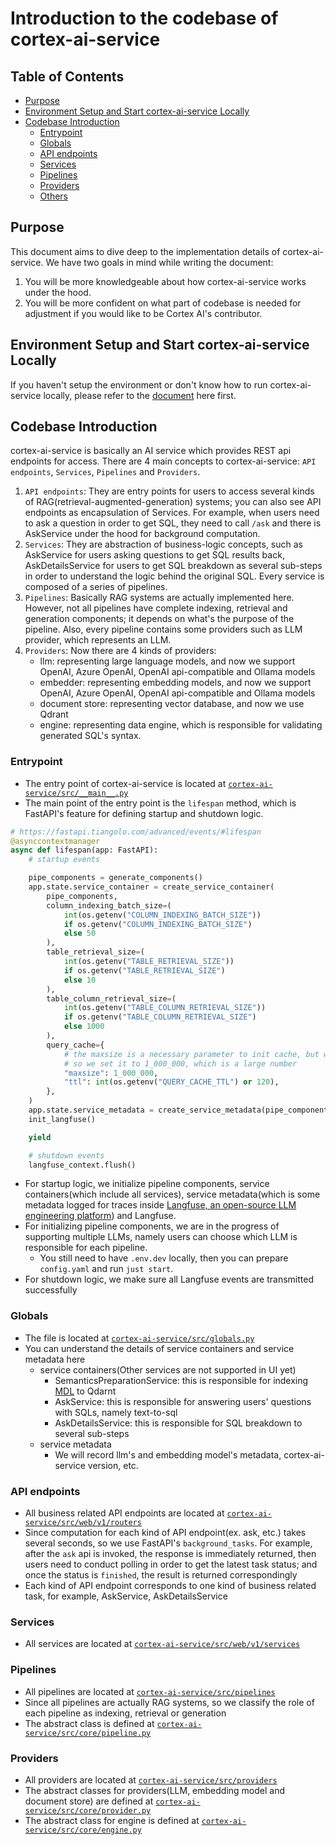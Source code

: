 # Introduction to the codebase of cortex-ai-service

## Table of Contents

- [Purpose](#purpose)
- [Environment Setup and Start cortex-ai-service Locally](#environment-setup-and-start-cortex-ai-service-locally)
- [Codebase Introduction](#codebase-introduction)
    - [Entrypoint](#entrypoint)
    - [Globals](#globals)
    - [API endpoints](#api-endpoints)
    - [Services](#services)
    - [Pipelines](#pipelines)
    - [Providers](#providers)
    - [Others](#others)

## Purpose

This document aims to dive deep to the implementation details of cortex-ai-service. We have two goals in mind while writing the document:
1. You will be more knowledgeable about how cortex-ai-service works under the hood.
2. You will be more confident on what part of codebase is needed for adjustment if you would like to be Cortex AI's contributor.

## Environment Setup and Start cortex-ai-service Locally

If you haven't setup the environment or don't know how to run cortex-ai-service locally, please refer to the [document](../README.md#setup-for-local-development) here first.

## Codebase Introduction

cortex-ai-service is basically an AI service which provides REST api endpoints for access. There are 4 main concepts to cortex-ai-service: `API endpoints`, `Services`, `Pipelines` and `Providers`.
1. `API endpoints`: They are entry points for users to access several kinds of RAG(retrieval-augmented-generation) systems; you can also see API endpoints as encapsulation of Services. For example, when users need to ask a question in order to get SQL, they need to call `/ask` and there is AskService under the hood for background computation.
2. `Services`: They are abstraction of business-logic concepts, such as AskService for users asking questions to get SQL results back, AskDetailsService for users to get SQL breakdown as several sub-steps in order to understand the logic behind the original SQL. Every service is composed of a series of pipelines.
3. `Pipelines`: Basically RAG systems are actually implemented here. However, not all pipelines have complete indexing, retrieval and generation components; it depends on what's the purpose of the pipeline. Also, every pipeline contains some providers such as LLM provider, which represents an LLM.
4. `Providers`: Now there are 4 kinds of providers:
    - llm: representing large language models, and now we support OpenAI, Azure OpenAI, OpenAI api-compatible and Ollama models
    - embedder: representing embedding models, and now we support OpenAI, Azure OpenAI, OpenAI api-compatible and Ollama models
    - document store: representing vector database, and now we use Qdrant
    - engine: representing data engine, which is responsible for validating generated SQL's syntax.

### Entrypoint

- The entry point of cortex-ai-service is located at [`cortex-ai-service/src/__main__.py`](../src/__main__.py)
- The main point of the entry point is the `lifespan` method, which is FastAPI's feature for defining startup and shutdown logic.

```python
# https://fastapi.tiangolo.com/advanced/events/#lifespan
@asynccontextmanager
async def lifespan(app: FastAPI):
    # startup events

    pipe_components = generate_components()
    app.state.service_container = create_service_container(
        pipe_components,
        column_indexing_batch_size=(
            int(os.getenv("COLUMN_INDEXING_BATCH_SIZE"))
            if os.getenv("COLUMN_INDEXING_BATCH_SIZE")
            else 50
        ),
        table_retrieval_size=(
            int(os.getenv("TABLE_RETRIEVAL_SIZE"))
            if os.getenv("TABLE_RETRIEVAL_SIZE")
            else 10
        ),
        table_column_retrieval_size=(
            int(os.getenv("TABLE_COLUMN_RETRIEVAL_SIZE"))
            if os.getenv("TABLE_COLUMN_RETRIEVAL_SIZE")
            else 1000
        ),
        query_cache={
            # the maxsize is a necessary parameter to init cache, but we don't want to expose it to the user
            # so we set it to 1_000_000, which is a large number
            "maxsize": 1_000_000,
            "ttl": int(os.getenv("QUERY_CACHE_TTL") or 120),
        },
    )
    app.state.service_metadata = create_service_metadata(pipe_components)
    init_langfuse()

    yield

    # shutdown events
    langfuse_context.flush()
```

- For startup logic, we initialize pipeline components, service containers(which include all services), service metadata(which is some metadata logged for traces inside [Langfuse, an open-source LLM engineering platform](https://langfuse.com/)) and Langfuse.
- For initializing pipeline components, we are in the progress of supporting multiple LLMs, namely users can choose which LLM is responsible for each pipeline.
    - You still need to have `.env.dev` locally, then you can prepare `config.yaml` and run `just start`.
- For shutdown logic, we make sure all Langfuse events are transmitted successfully

### Globals

- The file is located at [`cortex-ai-service/src/globals.py`](../src/globals.py)
- You can understand the details of service containers and service metadata here
    - service containers(Other services are not supported in UI yet)
        - SemanticsPreparationService: this is responsible for indexing [MDL](https://docs.cortexai.local/oss/engine/concept/what_is_mdl) to Qdarnt
        - AskService: this is responsible for answering users' questions with SQLs, namely text-to-sql
        - AskDetailsService: this is responsible for SQL breakdown to several sub-steps
    - service metadata
        - We will record llm's and embedding model's metadata, cortex-ai-service version, etc.

### API endpoints

- All business related API endpoints are located at [`cortex-ai-service/src/web/v1/routers`](../src/web/v1/routers)
- Since computation for each kind of API endpoint(ex. ask, etc.) takes several seconds, so we use FastAPI's `background_tasks`. For example, after the `ask` api is invoked, the response is immediately returned, then users need to conduct polling in order to get the latest task status; and once the status is `finished`, the result is returned correspondingly
- Each kind of API endpoint corresponds to one kind of business related task, for example, AskService, AskDetailsService

### Services

- All services are located at [`cortex-ai-service/src/web/v1/services`](../src/web/v1/services)

### Pipelines

- All pipelines are located at [`cortex-ai-service/src/pipelines`](../src/pipelines)
- Since all pipelines are actually RAG systems, so we classify the role of each pipeline as indexing, retrieval or generation
- The abstract class is defined at [`cortex-ai-service/src/core/pipeline.py`](../src/core/pipeline.py)

### Providers

- All providers are located at [`cortex-ai-service/src/providers`](../src/providers)
- The abstract classes for providers(LLM, embedding model and document store) are defined at [`cortex-ai-service/src/core/provider.py`](../src/core/provider.py)
- The abstract class for engine is defined at [`cortex-ai-service/src/core/engine.py`](../src/core/engine.py)
